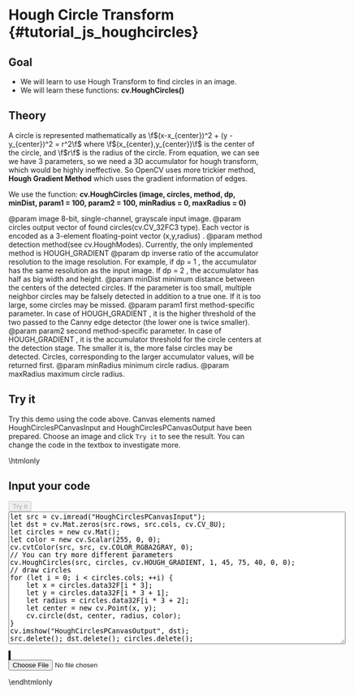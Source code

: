 Hough Circle Transform {#tutorial_js_houghcircles}
======================

Goal
----

-   We will learn to use Hough Transform to find circles in an image.
-   We will learn these functions: **cv.HoughCircles()**

Theory
------

A circle is represented mathematically as \f$(x-x_{center})^2 + (y - y_{center})^2 = r^2\f$ where
\f$(x_{center},y_{center})\f$ is the center of the circle, and \f$r\f$ is the radius of the circle. From
equation, we can see we have 3 parameters, so we need a 3D accumulator for hough transform, which
would be highly ineffective. So OpenCV uses more trickier method, **Hough Gradient Method** which
uses the gradient information of edges.

We use the function: **cv.HoughCircles (image, circles, method, dp, minDist, param1 = 100, param2 = 100, minRadius = 0, maxRadius = 0)**

@param image       8-bit, single-channel, grayscale input image.
@param circles     output vector of found circles(cv.CV_32FC3 type). Each vector is encoded as a 3-element floating-point vector (x,y,radius) .
@param method      detection method(see cv.HoughModes). Currently, the only implemented method is HOUGH_GRADIENT
@param dp      	   inverse ratio of the accumulator resolution to the image resolution. For example, if dp = 1 , the accumulator has the same resolution as the input image. If dp = 2 , the accumulator has half as big width and height.
@param minDist     minimum distance between the centers of the detected circles. If the parameter is too small, multiple neighbor circles may be falsely detected in addition to a true one. If it is too large, some circles may be missed.
@param param1      first method-specific parameter. In case of HOUGH_GRADIENT , it is the higher threshold of the two passed to the Canny edge detector (the lower one is twice smaller).
@param param2      second method-specific parameter. In case of HOUGH_GRADIENT , it is the accumulator threshold for the circle centers at the detection stage. The smaller it is, the more false circles may be detected. Circles, corresponding to the larger accumulator values, will be returned first.
@param minRadius   minimum circle radius.
@param maxRadius   maximum circle radius.

Try it
------

Try this demo using the code above. Canvas elements named HoughCirclesPCanvasInput and HoughCirclesPCanvasOutput have been prepared. Choose an image and
click `Try it` to see the result. You can change the code in the textbox to investigate more.

\htmlonly
<!DOCTYPE html>
<head>
<style>
canvas {
    border: 1px solid black;
}
.err {
    color: red;
}
</style>
</head>
<body>
<div id="HoughCirclesPCodeArea">
<h2>Input your code</h2>
<button id="HoughCirclesPTryIt" disabled="true" onclick="HoughCirclesPExecuteCode()">Try it</button><br>
<textarea rows="17" cols="80" id="HoughCirclesPTestCode" spellcheck="false">
let src = cv.imread("HoughCirclesPCanvasInput");
let dst = cv.Mat.zeros(src.rows, src.cols, cv.CV_8U);
let circles = new cv.Mat();
let color = new cv.Scalar(255, 0, 0);
cv.cvtColor(src, src, cv.COLOR_RGBA2GRAY, 0);
// You can try more different parameters
cv.HoughCircles(src, circles, cv.HOUGH_GRADIENT, 1, 45, 75, 40, 0, 0);
// draw circles
for (let i = 0; i < circles.cols; ++i) {
    let x = circles.data32F[i * 3];
    let y = circles.data32F[i * 3 + 1];
    let radius = circles.data32F[i * 3 + 2];
    let center = new cv.Point(x, y);
    cv.circle(dst, center, radius, color);
}
cv.imshow("HoughCirclesPCanvasOutput", dst);
src.delete(); dst.delete(); circles.delete();
</textarea>
<p class="err" id="HoughCirclesPErr"></p>
</div>
<div id="HoughCirclesPShowcase">
    <div>
        <canvas id="HoughCirclesPCanvasInput"></canvas>
        <canvas id="HoughCirclesPCanvasOutput"></canvas>
    </div>
    <input type="file" id="HoughCirclesPInput" name="file" />
</div>
<script src="utils.js"></script>
<script async src="opencv.js" id="opencvjs"></script>
<script>
function HoughCirclesPExecuteCode() {
    let HoughCirclesPText = document.getElementById("HoughCirclesPTestCode").value;
    try {
        eval(HoughCirclesPText);
        document.getElementById("HoughCirclesPErr").innerHTML = " ";
    } catch(err) {
        document.getElementById("HoughCirclesPErr").innerHTML = err;
    }
}

loadImageToCanvas("coins.jpg", "HoughCirclesPCanvasInput");
let HoughCirclesPInputElement = document.getElementById("HoughCirclesPInput");
HoughCirclesPInputElement.addEventListener("change", HoughCirclesPHandleFiles, false);
function HoughCirclesPHandleFiles(e) {
    let HoughCirclesPUrl = URL.createObjectURL(e.target.files[0]);
    loadImageToCanvas(HoughCirclesPUrl, "HoughCirclesPCanvasInput");
}

function onReady() {
    document.getElementById("HoughCirclesPTryIt").disabled = false;
}
if (typeof cv !== 'undefined') {
    onReady();
} else {
    document.getElementById("opencvjs").onload = onReady;
}
</script>
</body>
\endhtmlonly
